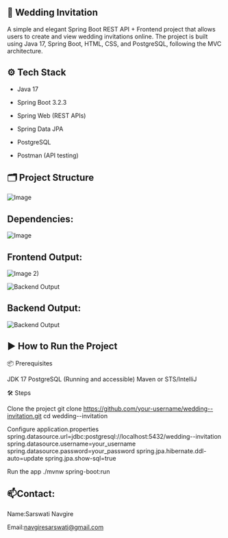 💌 Wedding Invitation
--------------------------------------------------------------------------------------------------------------------------------------------------------------------------------------------------------------
A simple and elegant Spring Boot REST API + Frontend project that allows users to create and view wedding invitations online.
The project is built using Java 17, Spring Boot, HTML, CSS, and PostgreSQL, following the MVC architecture.



⚙️ Tech Stack
-------------------------------------------------------------------------------------------------------------------------------------------------------------------------------------------------------------
* Java 17

* Spring Boot 3.2.3

* Spring Web (REST APIs)

* Spring Data JPA

* PostgreSQL

* Postman (API testing)





🗂️ Project Structure
-------------------------------------------------------------------------------------------


![Image](https://github.com/user-attachments/assets/1babce2a-3592-4e30-b4dc-70d59cd0ef5f)  


Dependencies:
--------------------------------------------------------------------------------------------

![Image](https://github.com/user-attachments/assets/1f567f0c-a16c-43c6-bb18-8b5c883d5083)  


Frontend Output:
---------------------------------------------------------------------------------------------

![Image](https://github.com/user-attachments/assets/e2d0c96c-326d-4433-a810-beb5b4fbebfc)
2)



![Backend Output](https://github.com/user-attachments/assets/f12ecdef-1e0e-42c0-920a-6264053ed41e)

Backend Output:
-----------------------------------------------------------------------------------------------------
![Backend Output](https://github.com/user-attachments/assets/5c27f904-0613-4b0f-9706-46c0d2d5239e)


▶️ How to Run the Project
------------------------------------------------------------------------------------------------------------------------------------------------------------------------------------------------------------
📦 Prerequisites

JDK 17 PostgreSQL (Running and accessible) Maven or STS/IntelliJ

🛠️ Steps

Clone the project git clone https://github.com/your-username/wedding--invitation.git cd wedding--invitation

Configure application.properties spring.datasource.url=jdbc:postgresql://localhost:5432/wedding--invitation spring.datasource.username=your_username spring.datasource.password=your_password spring.jpa.hibernate.ddl-auto=update spring.jpa.show-sql=true

Run the app ./mvnw spring-boot:run



📫Contact:
------------------------------------------------------------------------------------------------------
Name:Sarswati Navgire

Email:navgiresarswati@gmail.com
